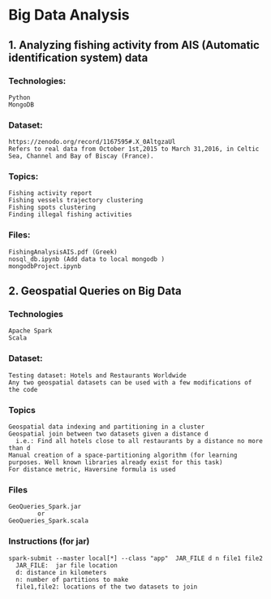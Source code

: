 # Big Data Analysis #


## 1. Analyzing fishing activity from AIS (Automatic identification system) data ##
  
  ### Technologies: ###
    Python
    MongoDB
    
  ### Dataset: ###
    https://zenodo.org/record/1167595#.X_0AltgzaUl
    Refers to real data from October 1st,2015 to March 31,2016, in Celtic Sea, Channel and Bay of Biscay (France).
    
  ### Topics: ###
    Fishing activity report
    Fishing vessels trajectory clustering
    Fishing spots clustering
    Finding illegal fishing activities
    
  ### Files: ###
    FishingAnalysisAIS.pdf (Greek)
    nosql_db.ipynb (Add data to local mongodb )
    mongodbProject.ipynb 

## 2. Geospatial Queries on Big Data  ##
  
  ### Technologies ###
    Apache Spark
    Scala
  
  ### Dataset: ###
    Testing dataset: Hotels and Restaurants Worldwide
    Any two geospatial datasets can be used with a few modifications of the code
  
  ### Topics ###
    Geospatial data indexing and partitioning in a cluster
    Geospatial join between two datasets given a distance d
      i.e.: Find all hotels close to all restaurants by a distance no more than d
    Manual creation of a space-partitioning algorithm (for learning purposes. Well known libraries already exist for this task)
    For distance metric, Haversine formula is used
    
  ### Files ###
    GeoQueries_Spark.jar 
            or
    GeoQueries_Spark.scala
  
  ### Instructions (for jar) ###
    spark-submit --master local[*] --class "app"  JAR_FILE d n file1 file2
      JAR_FILE:  jar file location
      d: distance in kilometers
      n: number of partitions to make
      file1,file2: locations of the two datasets to join
  

  
